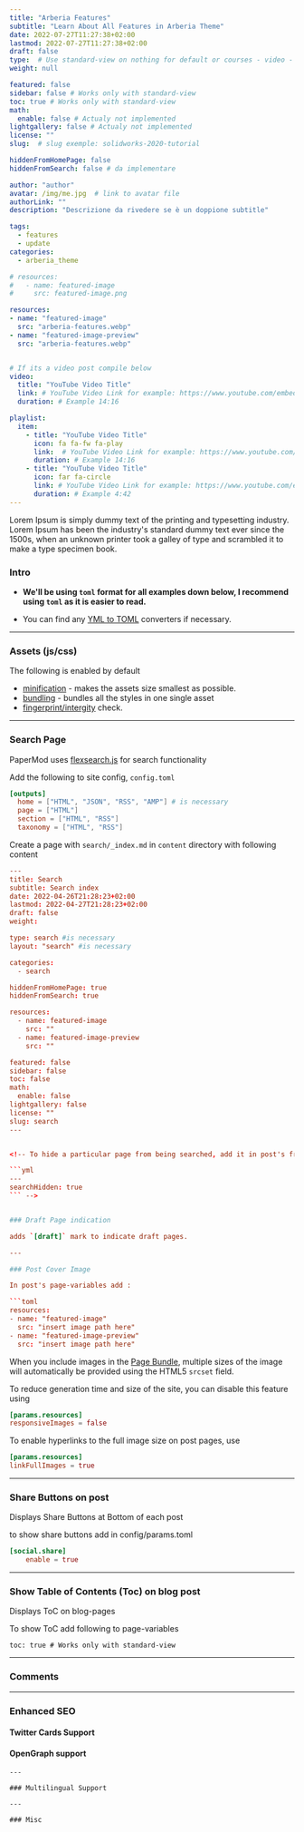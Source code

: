```yaml
---
title: "Arberia Features"
subtitle: "Learn About All Features in Arberia Theme"
date: 2022-07-27T11:27:38+02:00
lastmod: 2022-07-27T11:27:38+02:00
draft: false
type:  # Use standard-view on nothing for default or courses - video - landingpage null for list view
weight: null 

featured: false
sidebar: false # Works only with standard-view
toc: true # Works only with standard-view
math:
  enable: false # Actualy not implemented
lightgallery: false # Actualy not implemented
license: ""
slug:  # slug exemple: solidworks-2020-tutorial

hiddenFromHomePage: false
hiddenFromSearch: false # da implementare

author: "author"
avatar: /img/me.jpg  # link to avatar file
authorLink: ""
description: "Descrizione da rivedere se è un doppione subtitle"

tags:
  - features
  - update
categories:
  - arberia_theme

# resources:
#   - name: featured-image
#     src: featured-image.png

resources:
- name: "featured-image"
  src: "arberia-features.webp"
- name: "featured-image-preview"
  src: "arberia-features.webp"


# If its a video post compile below
video:
  title: "YouTube Video Title"
  link: # YouTube Video Link for example: https://www.youtube.com/embed/taxItkTlY_0
  duration: # Example 14:16

playlist:
  item:
    - title: "YouTube Video Title"
      icon: fa fa-fw fa-play
      link:  # YouTube Video Link for example: https://www.youtube.com/embed/taxItkTlY_0
      duration: # Example 14:16
    - title: "YouTube Video Title"
      icon: far fa-circle
      link: # YouTube Video Link for example: https://www.youtube.com/embed/taxItkTlY_0
      duration: # Example 4:42
---
```


Lorem Ipsum is simply dummy text of the printing and typesetting industry. Lorem Ipsum has been the industry's standard dummy text ever since the 1500s, when an unknown printer took a galley of type and scrambled it to make a type specimen book. 

### Intro

- **We'll be using `toml` format for all examples down below, I recommend using `toml` as it is easier to read.**

- You can find any [YML to TOML](https://www.google.com/search?q=yml+to+toml) converters if necessary.

---

### Assets (js/css)

The following is enabled by default

- [minification](https://gohugo.io/hugo-pipes/minification/) - makes the assets size smallest as possible.
- [bundling](https://gohugo.io/hugo-pipes/bundling/) - bundles all the styles in one single asset
- [fingerprint/intergity](https://gohugo.io/hugo-pipes/fingerprint/) check.

---

### Search Page

PaperMod uses [flexsearch.js](https://github.com/nextapps-de/flexsearch) for search functionality

Add the following to site config, `config.toml`

```toml
[outputs]
  home = ["HTML", "JSON", "RSS", "AMP"] # is necessary
  page = ["HTML"]
  section = ["HTML", "RSS"]
  taxonomy = ["HTML", "RSS"]
```

Create a page with `search/_index.md` in `content` directory with following content

```toml
---
title: Search
subtitle: Search index
date: 2022-04-26T21:28:23+02:00
lastmod: 2022-04-27T21:28:23+02:00
draft: false
weight: 

type: search #is necessary
layout: "search" #is necessary

categories:
  - search

hiddenFromHomePage: true
hiddenFromSearch: true

resources:
  - name: featured-image
    src: ""
  - name: featured-image-preview
    src: ""

featured: false
sidebar: false
toc: false
math:
  enable: false
lightgallery: false
license: ""
slug: search
---


<!-- To hide a particular page from being searched, add it in post's frontmatter

```yml
---
searchHidden: true
``` -->


### Draft Page indication

adds `[draft]` mark to indicate draft pages.

---

### Post Cover Image

In post's page-variables add :

```toml
resources:
- name: "featured-image"
  src: "insert image path here"
- name: "featured-image-preview"
  src: "insert image path here"
```

When you include images in the [Page Bundle](https://gohugo.io/content-management/page-bundles/), multiple sizes of the image will automatically be provided using the HTML5 `srcset` field.

To reduce generation time and size of the site, you can disable this feature using

```toml
[params.resources]
responsiveImages = false

```

To enable hyperlinks to the full image size on post pages, use

```toml
[params.resources]
linkFullImages = true
```

---

### Share Buttons on post

Displays Share Buttons at Bottom of each post

to show share buttons add in config/params.toml

```toml
[social.share]
    enable = true
```
---

### Show Table of Contents (Toc) on blog post

Displays ToC on blog-pages

To show ToC add following to page-variables

```tolm
toc: true # Works only with standard-view
```
---

### Comments

<!-- to add comments, create a html file

`layouts/partials/comments.html`

and paste code provided by your comments provider

also in config add this

```yml
params:
  comments: true
```

read more about this [hugo-comments](https://gohugo.io/content-management/comments/) -->

---

### Enhanced SEO

<!-- **Enabled only when `env: production`**

- [Rich Results/Snippets Support](https://support.google.com/webmasters/answer/7506797?hl=en) -->

#### Twitter Cards Support

<!-- * The Twitter Cards metadata, except ``twitter:image`` should not require
  additional configuration, since it is generated from metadata that
  you should already have (for instance the page title and description).
* The ``twitter:image`` uses the [Post Cover Image](#post-cover-image), if present.
* In the absence of a cover images, the first image from the ``images``
  frontmatter (a list) is used.
  ```yaml
  images:
    - image_01.png
    - image_02.png
  ```
* Finally, if neither of those are provided, ``twitter:image`` comes from the first
  [Page Bundle](https://gohugo.io/content-management/page-bundles/)
  image with ``feature`` in the name, with a fallback to the first image with
  ``cover`` or ``thumbnail`` in the name. -->

#### OpenGraph support

<!-- * The OpenGraph metadata, except ``og:image`` should not require
  additional configuration, since it is generated from metadata that
  you should already have (for instance the page title and description).
* The ``og:image`` uses the [Post Cover Image](#post-cover-image), if present.
* In the absence of a cover images, the first image from the ``images``
  frontmatter (a list) is used.
  ```yaml
  images:
    - image_01.png
    - image_02.png
  ```
* Finally, if neither of those are provided, ``og:image`` comes from the first
  [Page Bundle](https://gohugo.io/content-management/page-bundles/)
  image with ``feature`` in the name, with a fallback to the first image with
  ``cover`` or ``thumbnail`` in the name.
* For pages, you can also add audio (using frontmatter ``audio: filename.ext``) and/or
  videos.
  ```yaml
  videos:
    - filename01.mov
    - filename02.avi -->
  ```
---

### Multilingual Support

---

### Misc
